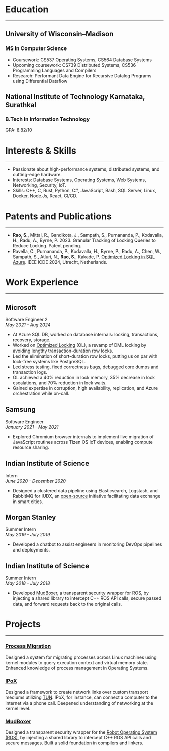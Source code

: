 # Education
---

## University of Wisconsin–Madison
### MS in Computer Science
* Coursework: CS537 Operating Systems, CS564 Database Systems
* Upcoming coursework: CS739 Distributed Systems, CS536 Programming Languages and Compilers
* Research: Performant Data Engine for Recursive Datalog Programs using Differential Dataflow

## National Institute of Technology Karnataka, Surathkal
### B.Tech in Information Technology
GPA: 8.82/10

# Interests & Skills
---

* Passionate about high-performance systems, distributed systems, and cutting-edge hardware.
* Interests: Database Systems, Operating Systems, Web Systems, Networking, Security, IoT.
* Skills: C++, C, Rust, Python, C#, JavaScript, Bash, SQL Server, Linux, Docker, Node.Js, React, CI/CD.

# Patents and Publications
---

* **Rao, S.**, Mittal, R., Gandikota, J., Sampath, S., Purnananda, P., Kodavalla, H., Radu, A., Byrne, P. 2023.
Granular Tracking of Locking Queries to Reduce Locking. Patent pending.
* Ravella, C., Purnananda, P., Kodavalla, H., Byrne, P., Radu, A., Chen, W., Sampath, S., Atluri, N., **Rao, S.**,
Kakade, P. [Optimized Locking in SQL Azure](https://ieeexplore.ieee.org/abstract/document/10598175). IEEE ICDE 2024, Utrecht, Netherlands.

# Work Experience
---

## Microsoft
Software Engineer 2\
_May 2021 - Aug 2024_

* At Azure SQL DB, worked on database internals: locking, transactions, recovery, storage.
* Worked on [Optimized Locking](https://learn.microsoft.com/en-us/sql/relational-databases/performance/optimized-locking) (OL), a revamp of DML locking by avoiding lengthy transaction-duration row locks.
* Led the elimination of short-duration row locks, putting us on par with lock-free systems like PostgreSQL.
* Led stress testing, fixed correctness bugs, debugged core dumps and transaction logs.
* OL achieved a 40% reduction in lock memory, 35% decrease in lock escalations, and 70% reduction in lock waits.
* Gained expertise in corruption, high availability, replication, and Azure orchestration while on-call.

## Samsung
Software Engineer\
_January 2021 - May 2021_

* Explored Chromium browser internals to implement live migration of JavaScript routines across Tizen OS IoT
devices, enabling compute resource sharing.

## Indian Institute of Science
Intern\
_June 2020 - December 2020_

* Designed a clustered data pipeline using Elasticsearch, Logstash, and RabbitMQ for IUDX, an [open-source](https://github.com/datakaveri) initiative
facilitating data exchange in smart cities.

## Morgan Stanley
Summer Intern\
_May 2019 - July 2019_

* Developed a chatbot to assist engineers in monitoring DevOps pipelines and deployments.
  
## Indian Institute of Science
Summer Intern\
_May 2018 - July 2018_

* Developed [MudBoxer](https://github.com/srinskit/MudBoxer), a transparent security wrapper for ROS, by injecting a shared library to intercept C++
ROS API calls, secure passed data, and forward requests back to the original calls.

# Projects
---

### [Process Migration](https://github.com/srinskit/process-migration-system)
Designed a system for migrating processes across Linux machines using kernel modules to query execution context and virtual memory state. Enhanced knowledge of process management in Operating Systems.

### [IPoX](https://github.com/srinskit/IPoX)
Designed a framework to create network links over custom transport mediums utilizing [TUN](https://www.kernel.org/doc/html/v5.8/networking/tuntap.html). IPoX, for instance, can connect a computer to the internet via a phone call. Deepened understanding of networking at the kernel level.

### [MudBoxer](https://github.com/srinskit/MudBoxer)
Designed a transparent security wrapper for the [Robot Operating System (ROS)](https://www.ros.org/), by injecting a shared library to intercept C++ ROS API calls and secure messages. Built a solid foundation in compilers and linkers.